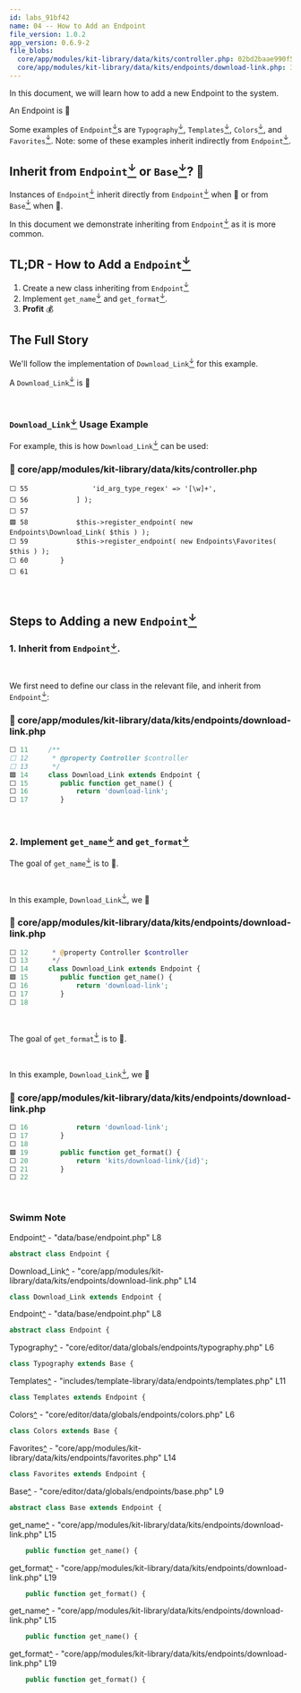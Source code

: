 ```yaml
---
id: labs_91bf42
name: 04 -- How to Add an Endpoint
file_version: 1.0.2
app_version: 0.6.9-2
file_blobs:
  core/app/modules/kit-library/data/kits/controller.php: 02bd2baae990f564d1f48bb52a7173f7d8f99a54
  core/app/modules/kit-library/data/kits/endpoints/download-link.php: 3cdc0e456d3b5a65661947f5b26d6d8faff8efa8
---
```


In this document, we will learn how to add a new Endpoint to the system.

An Endpoint is 🙋‍



Some examples of `Endpoint`[<sup id="7fac47">↓</sup>](#f-7fac47)s are `Typography`[<sup id="d75f8c">↓</sup>](#f-d75f8c), `Templates`[<sup id="6d0405">↓</sup>](#f-6d0405), `Colors`[<sup id="c4299f">↓</sup>](#f-c4299f), and `Favorites`[<sup id="6706d8">↓</sup>](#f-6706d8).
Note: some of these examples inherit indirectly from `Endpoint`[<sup id="7fac47">↓</sup>](#f-7fac47).
## Inherit from `Endpoint`[<sup id="bdc5b2">↓</sup>](#f-bdc5b2) or `Base`[<sup id="ec8380">↓</sup>](#f-ec8380)? 🤔

Instances of `Endpoint`[<sup id="7fac47">↓</sup>](#f-7fac47) inherit directly from `Endpoint`[<sup id="7fac47">↓</sup>](#f-7fac47) when 🙋 or from `Base`[<sup id="ec8380">↓</sup>](#f-ec8380) when 🙋‍.

In this document we demonstrate inheriting from `Endpoint`[<sup id="bdc5b2">↓</sup>](#f-bdc5b2) as it is more common.

## TL;DR - How to Add a `Endpoint`[<sup id="bdc5b2">↓</sup>](#f-bdc5b2)

1. Create a new class inheriting from `Endpoint`[<sup id="bdc5b2">↓</sup>](#f-bdc5b2)&nbsp;
2. Implement `get_name`[<sup id="fab6ef">↓</sup>](#f-fab6ef) and `get_format`[<sup id="11fb8d">↓</sup>](#f-11fb8d).
4. **Profit** 💰

## The Full Story
We'll follow the implementation of `Download_Link`[<sup id="03b934">↓</sup>](#f-03b934) for this example.

A `Download_Link`[<sup id="03b934">↓</sup>](#f-03b934) is 🙋

<br/>

### `Download_Link`[<sup id="03b934">↓</sup>](#f-03b934) Usage Example
For example, this is how `Download_Link`[<sup id="03b934">↓</sup>](#f-03b934) can be used:
<!-- NOTE-swimm-snippet: the lines below links your snippet to Swimm -->
### 📄 core/app/modules/kit-library/data/kits/controller.php
```
⬜ 55     			'id_arg_type_regex' => '[\w]+',
⬜ 56     		] );
⬜ 57     
🟩 58     		$this->register_endpoint( new Endpoints\Download_Link( $this ) );
⬜ 59     		$this->register_endpoint( new Endpoints\Favorites( $this ) );
⬜ 60     	}
⬜ 61     
```

<br/>


## Steps to Adding a new `Endpoint`[<sup id="bdc5b2">↓</sup>](#f-bdc5b2)
### 1\. Inherit from `Endpoint`[<sup id="bdc5b2">↓</sup>](#f-bdc5b2).

<br/>

We first need to define our class in the relevant file, and inherit from `Endpoint`[<sup id="bdc5b2">↓</sup>](#f-bdc5b2):
<!-- NOTE-swimm-snippet: the lines below links your snippet to Swimm -->
### 📄 core/app/modules/kit-library/data/kits/endpoints/download-link.php
```php
⬜ 11     /**
⬜ 12      * @property Controller $controller
⬜ 13      */
🟩 14     class Download_Link extends Endpoint {
⬜ 15     	public function get_name() {
⬜ 16     		return 'download-link';
⬜ 17     	}
```

<br/>





### 2\. Implement `get_name`[<sup id="fab6ef">↓</sup>](#f-fab6ef) and `get_format`[<sup id="11fb8d">↓</sup>](#f-11fb8d)
The goal of `get_name`[<sup id="87179b">↓</sup>](#f-87179b) is to 🙋.

<br/>

In this example, `Download_Link`[<sup id="03b934">↓</sup>](#f-03b934), we 🙋
<!-- NOTE-swimm-snippet: the lines below links your snippet to Swimm -->
### 📄 core/app/modules/kit-library/data/kits/endpoints/download-link.php
```php
⬜ 12      * @property Controller $controller
⬜ 13      */
⬜ 14     class Download_Link extends Endpoint {
🟩 15     	public function get_name() {
⬜ 16     		return 'download-link';
⬜ 17     	}
⬜ 18     
```

<br/>

The goal of `get_format`[<sup id="f68eb5">↓</sup>](#f-f68eb5) is to 🙋.

<br/>

In this example, `Download_Link`[<sup id="03b934">↓</sup>](#f-03b934), we 🙋
<!-- NOTE-swimm-snippet: the lines below links your snippet to Swimm -->
### 📄 core/app/modules/kit-library/data/kits/endpoints/download-link.php
```php
⬜ 16     		return 'download-link';
⬜ 17     	}
⬜ 18     
🟩 19     	public function get_format() {
⬜ 20     		return 'kits/download-link/{id}';
⬜ 21     	}
⬜ 22     
```

<br/>




<!-- THIS IS AN AUTOGENERATED SECTION. DO NOT EDIT THIS SECTION DIRECTLY -->

### Swimm Note

<span id="f-bdc5b2">Endpoint</span>[^](#bdc5b2) - "data/base/endpoint.php" L8
```php
abstract class Endpoint {
```

<span id="f-03b934">Download_Link</span>[^](#03b934) - "core/app/modules/kit-library/data/kits/endpoints/download-link.php" L14
```php
class Download_Link extends Endpoint {
```

<span id="f-7fac47">Endpoint</span>[^](#7fac47) - "data/base/endpoint.php" L8
```php
abstract class Endpoint {
```

<span id="f-d75f8c">Typography</span>[^](#d75f8c) - "core/editor/data/globals/endpoints/typography.php" L6
```php
class Typography extends Base {
```

<span id="f-6d0405">Templates</span>[^](#6d0405) - "includes/template-library/data/endpoints/templates.php" L11
```php
class Templates extends Endpoint {
```

<span id="f-c4299f">Colors</span>[^](#c4299f) - "core/editor/data/globals/endpoints/colors.php" L6
```php
class Colors extends Base {
```

<span id="f-6706d8">Favorites</span>[^](#6706d8) - "core/app/modules/kit-library/data/kits/endpoints/favorites.php" L14
```php
class Favorites extends Endpoint {
```

<span id="f-ec8380">Base</span>[^](#ec8380) - "core/editor/data/globals/endpoints/base.php" L9
```php
abstract class Base extends Endpoint {
```

<span id="f-fab6ef">get_name</span>[^](#fab6ef) - "core/app/modules/kit-library/data/kits/endpoints/download-link.php" L15
```php
	public function get_name() {
```

<span id="f-11fb8d">get_format</span>[^](#11fb8d) - "core/app/modules/kit-library/data/kits/endpoints/download-link.php" L19
```php
	public function get_format() {
```

<span id="f-87179b">get_name</span>[^](#87179b) - "core/app/modules/kit-library/data/kits/endpoints/download-link.php" L15
```php
	public function get_name() {
```

<span id="f-f68eb5">get_format</span>[^](#f68eb5) - "core/app/modules/kit-library/data/kits/endpoints/download-link.php" L19
```php
	public function get_format() {
```
